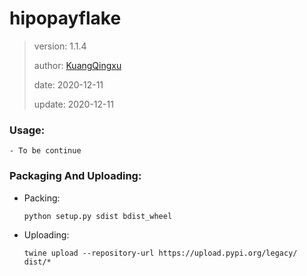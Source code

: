 # hipopayflake

>
> version: 1.1.4
>
> author: [KuangQingxu](mailto:asahikuang@gmail?subject=[hipopayflake])
>
> date: 2020-12-11
>
> update: 2020-12-11

### Usage:

    - To be continue

### Packaging And Uploading:

- Packing:

    ```
    python setup.py sdist bdist_wheel
    ```

- Uploading:

    ```
    twine upload --repository-url https://upload.pypi.org/legacy/ dist/*
    ```
